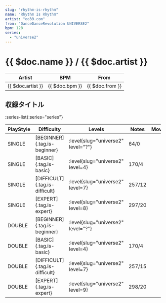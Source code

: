 ```yaml
---
slug: "rhythm-is-rhythm"
name: "Rhythm Is Rhythm"
artist: "oo39.com"
from: "DanceDanceRevolution UNIVERSE2"
bpm: 128
series:
  - "universe2"
---
```


# {{ $doc.name }} / {{ $doc.artist }}

|Artist|BPM|From|
|------|---|----|
|{{ $doc.artist }}|{{ $doc.bpm }}|{{ $doc.from }}|

## 収録タイトル

:series-list{:series="series"}

|PlayStyle|Difficulty|Levels|Notes|Movie|
|---------|----------|------|-----|-----|
|SINGLE|[BEGINNER]{.tag.is-beginner}|<div class="field is-grouped is-grouped-multiline"> :level{slug="universe2" level="?"}</div>|64/0||
|SINGLE|[BASIC]{.tag.is-basic}|<div class="field is-grouped is-grouped-multiline"> :level{slug="universe2" level=4}</div>|170/4||
|SINGLE|[DIFFICULT]{.tag.is-difficult}|<div class="field is-grouped is-grouped-multiline"> :level{slug="universe2" level=7}</div>|257/12||
|SINGLE|[EXPERT]{.tag.is-expert}|<div class="field is-grouped is-grouped-multiline"> :level{slug="universe2" level=8}</div>|297/20||
|DOUBLE|[BEGINNER]{.tag.is-beginner}|<div class="field is-grouped is-grouped-multiline"> :level{slug="universe2" level="?"}</div>|||
|DOUBLE|[BASIC]{.tag.is-basic}|<div class="field is-grouped is-grouped-multiline"> :level{slug="universe2" level=4}</div>|170/4||
|DOUBLE|[DIFFICULT]{.tag.is-difficult}|<div class="field is-grouped is-grouped-multiline"> :level{slug="universe2" level=7}</div>|257/15||
|DOUBLE|[EXPERT]{.tag.is-expert}|<div class="field is-grouped is-grouped-multiline"> :level{slug="universe2" level=9}</div>|298/20||
